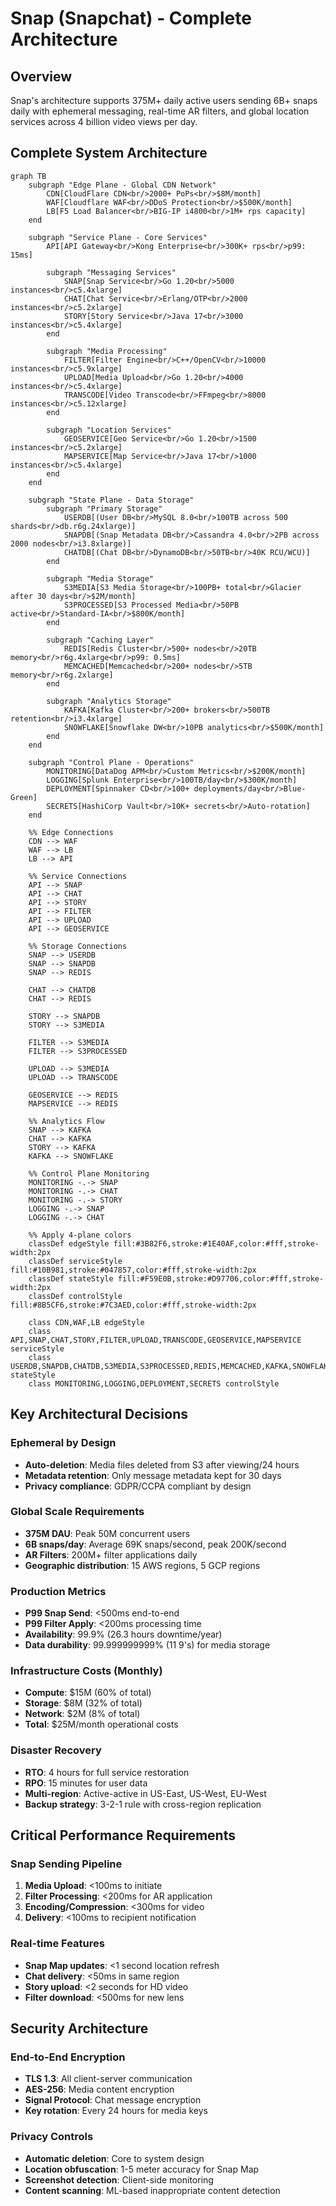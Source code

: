 # Snap (Snapchat) - Complete Architecture

## Overview

Snap's architecture supports 375M+ daily active users sending 6B+ snaps daily with ephemeral messaging, real-time AR filters, and global location services across 4 billion video views per day.

## Complete System Architecture

```mermaid
graph TB
    subgraph "Edge Plane - Global CDN Network"
        CDN[CloudFlare CDN<br/>2000+ PoPs<br/>$8M/month]
        WAF[Cloudflare WAF<br/>DDoS Protection<br/>$500K/month]
        LB[F5 Load Balancer<br/>BIG-IP i4800<br/>1M+ rps capacity]
    end

    subgraph "Service Plane - Core Services"
        API[API Gateway<br/>Kong Enterprise<br/>300K+ rps<br/>p99: 15ms]

        subgraph "Messaging Services"
            SNAP[Snap Service<br/>Go 1.20<br/>5000 instances<br/>c5.4xlarge]
            CHAT[Chat Service<br/>Erlang/OTP<br/>2000 instances<br/>c5.2xlarge]
            STORY[Story Service<br/>Java 17<br/>3000 instances<br/>c5.4xlarge]
        end

        subgraph "Media Processing"
            FILTER[Filter Engine<br/>C++/OpenCV<br/>10000 instances<br/>c5.9xlarge]
            UPLOAD[Media Upload<br/>Go 1.20<br/>4000 instances<br/>c5.4xlarge]
            TRANSCODE[Video Transcode<br/>FFmpeg<br/>8000 instances<br/>c5.12xlarge]
        end

        subgraph "Location Services"
            GEOSERVICE[Geo Service<br/>Go 1.20<br/>1500 instances<br/>c5.2xlarge]
            MAPSERVICE[Map Service<br/>Java 17<br/>1000 instances<br/>c5.4xlarge]
        end
    end

    subgraph "State Plane - Data Storage"
        subgraph "Primary Storage"
            USERDB[(User DB<br/>MySQL 8.0<br/>100TB across 500 shards<br/>db.r6g.24xlarge)]
            SNAPDB[(Snap Metadata DB<br/>Cassandra 4.0<br/>2PB across 2000 nodes<br/>i3.8xlarge)]
            CHATDB[(Chat DB<br/>DynamoDB<br/>50TB<br/>40K RCU/WCU)]
        end

        subgraph "Media Storage"
            S3MEDIA[S3 Media Storage<br/>100PB+ total<br/>Glacier after 30 days<br/>$2M/month]
            S3PROCESSED[S3 Processed Media<br/>50PB active<br/>Standard-IA<br/>$800K/month]
        end

        subgraph "Caching Layer"
            REDIS[Redis Cluster<br/>500+ nodes<br/>20TB memory<br/>r6g.4xlarge<br/>p99: 0.5ms]
            MEMCACHED[Memcached<br/>200+ nodes<br/>5TB memory<br/>r6g.2xlarge]
        end

        subgraph "Analytics Storage"
            KAFKA[Kafka Cluster<br/>200+ brokers<br/>500TB retention<br/>i3.4xlarge]
            SNOWFLAKE[Snowflake DW<br/>10PB analytics<br/>$500K/month]
        end
    end

    subgraph "Control Plane - Operations"
        MONITORING[DataDog APM<br/>Custom Metrics<br/>$200K/month]
        LOGGING[Splunk Enterprise<br/>100TB/day<br/>$300K/month]
        DEPLOYMENT[Spinnaker CD<br/>100+ deployments/day<br/>Blue-Green]
        SECRETS[HashiCorp Vault<br/>10K+ secrets<br/>Auto-rotation]
    end

    %% Edge Connections
    CDN --> WAF
    WAF --> LB
    LB --> API

    %% Service Connections
    API --> SNAP
    API --> CHAT
    API --> STORY
    API --> FILTER
    API --> UPLOAD
    API --> GEOSERVICE

    %% Storage Connections
    SNAP --> USERDB
    SNAP --> SNAPDB
    SNAP --> REDIS

    CHAT --> CHATDB
    CHAT --> REDIS

    STORY --> SNAPDB
    STORY --> S3MEDIA

    FILTER --> S3MEDIA
    FILTER --> S3PROCESSED

    UPLOAD --> S3MEDIA
    UPLOAD --> TRANSCODE

    GEOSERVICE --> REDIS
    MAPSERVICE --> REDIS

    %% Analytics Flow
    SNAP --> KAFKA
    CHAT --> KAFKA
    STORY --> KAFKA
    KAFKA --> SNOWFLAKE

    %% Control Plane Monitoring
    MONITORING -.-> SNAP
    MONITORING -.-> CHAT
    MONITORING -.-> STORY
    LOGGING -.-> SNAP
    LOGGING -.-> CHAT

    %% Apply 4-plane colors
    classDef edgeStyle fill:#3B82F6,stroke:#1E40AF,color:#fff,stroke-width:2px
    classDef serviceStyle fill:#10B981,stroke:#047857,color:#fff,stroke-width:2px
    classDef stateStyle fill:#F59E0B,stroke:#D97706,color:#fff,stroke-width:2px
    classDef controlStyle fill:#8B5CF6,stroke:#7C3AED,color:#fff,stroke-width:2px

    class CDN,WAF,LB edgeStyle
    class API,SNAP,CHAT,STORY,FILTER,UPLOAD,TRANSCODE,GEOSERVICE,MAPSERVICE serviceStyle
    class USERDB,SNAPDB,CHATDB,S3MEDIA,S3PROCESSED,REDIS,MEMCACHED,KAFKA,SNOWFLAKE stateStyle
    class MONITORING,LOGGING,DEPLOYMENT,SECRETS controlStyle
```

## Key Architectural Decisions

### Ephemeral by Design
- **Auto-deletion**: Media files deleted from S3 after viewing/24 hours
- **Metadata retention**: Only message metadata kept for 30 days
- **Privacy compliance**: GDPR/CCPA compliant by design

### Global Scale Requirements
- **375M DAU**: Peak 50M concurrent users
- **6B snaps/day**: Average 69K snaps/second, peak 200K/second
- **AR Filters**: 200M+ filter applications daily
- **Geographic distribution**: 15 AWS regions, 5 GCP regions

### Production Metrics
- **P99 Snap Send**: <500ms end-to-end
- **P99 Filter Apply**: <200ms processing time
- **Availability**: 99.9% (26.3 hours downtime/year)
- **Data durability**: 99.999999999% (11 9's) for media storage

### Infrastructure Costs (Monthly)
- **Compute**: $15M (60% of total)
- **Storage**: $8M (32% of total)
- **Network**: $2M (8% of total)
- **Total**: $25M/month operational costs

### Disaster Recovery
- **RTO**: 4 hours for full service restoration
- **RPO**: 15 minutes for user data
- **Multi-region**: Active-active in US-East, US-West, EU-West
- **Backup strategy**: 3-2-1 rule with cross-region replication

## Critical Performance Requirements

### Snap Sending Pipeline
1. **Media Upload**: <100ms to initiate
2. **Filter Processing**: <200ms for AR application
3. **Encoding/Compression**: <300ms for video
4. **Delivery**: <100ms to recipient notification

### Real-time Features
- **Snap Map updates**: <1 second location refresh
- **Chat delivery**: <50ms in same region
- **Story upload**: <2 seconds for HD video
- **Filter download**: <500ms for new lens

## Security Architecture

### End-to-End Encryption
- **TLS 1.3**: All client-server communication
- **AES-256**: Media content encryption
- **Signal Protocol**: Chat message encryption
- **Key rotation**: Every 24 hours for media keys

### Privacy Controls
- **Automatic deletion**: Core to system design
- **Location obfuscation**: 1-5 meter accuracy for Snap Map
- **Screenshot detection**: Client-side monitoring
- **Content scanning**: ML-based inappropriate content detection